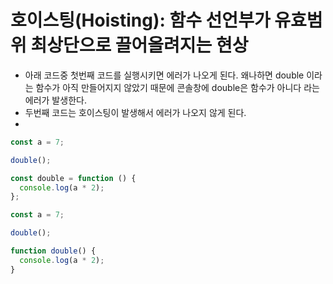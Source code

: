 # 호이스팅(Hoisting): 함수 선언부가 유효범위 최상단으로 끌어올려지는 현상

- 아래 코드중 첫번째 코드를 실행시키면 에러가 나오게 된다. 왜나하면 double 이라는 함수가 아직 만들어지지 않았기 때문에 콘솔창에 double은 함수가 아니다 라는 에러가 발생한다.
- 두번째 코드는 호이스팅이 발생해서 에러가 나오지 않게 된다.
- 
```javascript
const a = 7;

double();

const double = function () {
  console.log(a * 2);
};

const a = 7;

double();

function double() {
  console.log(a * 2);
}

```
